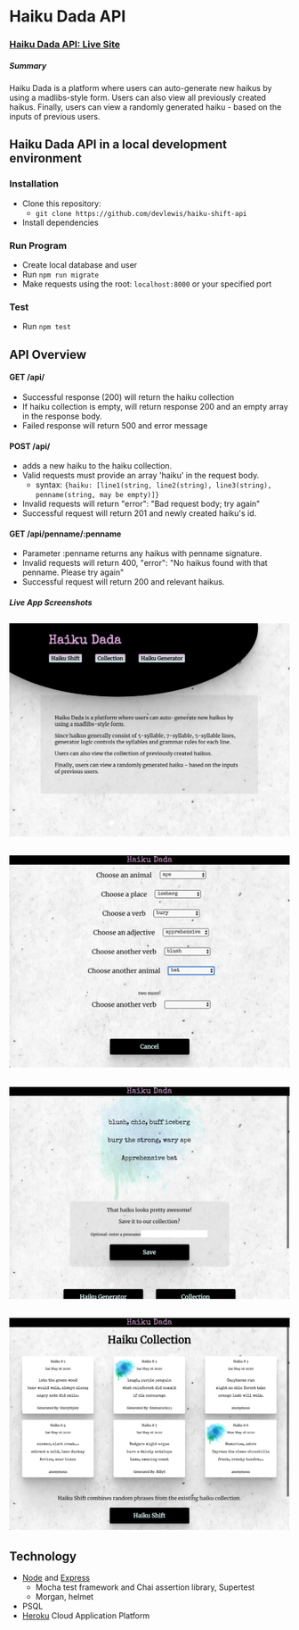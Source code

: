 # Haiku Dada API

### [Haiku Dada API: Live Site](https://haiku-shift-client.now.sh/)

##### Summary

Haiku Dada is a platform where users can auto-generate new haikus by
using a madlibs-style form. Users can also view all previously created
haikus. Finally, users can view a randomly generated haiku - based on
the inputs of previous users.

## Haiku Dada API in a local development environment

### Installation

- Clone this repository:
  - `git clone https://github.com/devlewis/haiku-shift-api`
- Install dependencies

### Run Program

- Create local database and user
- Run `npm run migrate`
- Make requests using the root: `localhost:8000` or your specified port

### Test

- Run `npm test`

## API Overview

#### GET /api/

- Successful response (200) will return the haiku collection
- If haiku collection is empty, will return response 200 and an empty array in the response body.
- Failed response will return 500 and error message

#### POST /api/

- adds a new haiku to the haiku collection.
- Valid requests must provide an array 'haiku' in the request body.
  - syntax: `{haiku: [line1(string, line2(string), line3(string), penname(string, may be empty)]}`
- Invalid requests will return "error": "Bad request body; try again"
- Successful request will return 201 and newly created haiku's id.

#### GET /api/penname/:penname

- Parameter :penname returns any haikus with penname signature.
- Invalid requests will return 400, "error": "No haikus found with that penname. Please try again"
- Successful request will return 200 and relevant haikus.

##### Live App Screenshots

## ![](src/images/Screen%20Shot%202020-05-17%20at%209.13.40%20PM.png)

## ![](src/images/Screen%20Shot%202020-05-17%20at%209.14.18%20PM.png)

## ![](src/images/Screen%20Shot%202020-05-17%20at%209.14.41%20PM.png)

## ![](src/images/Screen%20Shot%202020-05-17%20at%209.14.53%20PM.png)

## Technology

- [Node](https://nodejs.org/en/) and [Express](https://expressjs.com/)
  - Mocha test framework and Chai assertion library, Supertest
  - Morgan, helmet
- PSQL
- [Heroku](https://www.heroku.com/) Cloud Application Platform

#####
